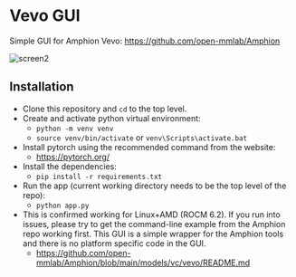 # Vevo GUI
Simple GUI for Amphion Vevo: https://github.com/open-mmlab/Amphion

![screen2](https://github.com/user-attachments/assets/c5a3ee3d-dc79-4bbd-bf1f-cfc72ec21fba)

## Installation
- Clone this repository and `cd` to the top level.
- Create and activate python virtual environment:
  - `python -m venv venv`
  - `source venv/bin/activate` or `venv\Scripts\activate.bat`
- Install pytorch using the recommended command from the website:
  - https://pytorch.org/
- Install the dependencies:
  - `pip install -r requirements.txt`
- Run the app (current working directory needs to be the top level of the repo):
  - `python app.py`
- This is confirmed working for Linux+AMD (ROCM 6.2). If you run into issues, please try to get the command-line example from the Amphion repo working first. This GUI is a simple wrapper for the Amphion tools and there is no platform specific code in the GUI.
  - https://github.com/open-mmlab/Amphion/blob/main/models/vc/vevo/README.md

